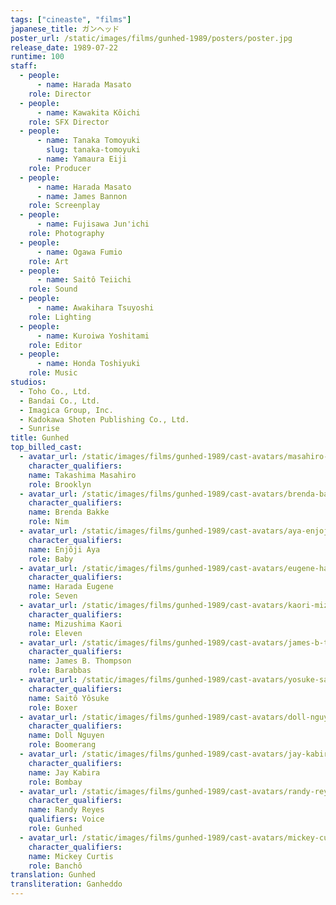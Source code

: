 ```yaml
---
tags: ["cineaste", "films"]
japanese_title: ガンヘッド
poster_url: /static/images/films/gunhed-1989/posters/poster.jpg
release_date: 1989-07-22
runtime: 100
staff:
  - people:
      - name: Harada Masato
    role: Director
  - people:
      - name: Kawakita Kôichi
    role: SFX Director
  - people:
      - name: Tanaka Tomoyuki
        slug: tanaka-tomoyuki
      - name: Yamaura Eiji
    role: Producer
  - people:
      - name: Harada Masato
      - name: James Bannon
    role: Screenplay
  - people:
      - name: Fujisawa Jun'ichi
    role: Photography
  - people:
      - name: Ogawa Fumio
    role: Art
  - people:
      - name: Saitô Teiichi
    role: Sound
  - people:
      - name: Awakihara Tsuyoshi
    role: Lighting
  - people:
      - name: Kuroiwa Yoshitami
    role: Editor
  - people:
      - name: Honda Toshiyuki
    role: Music
studios:
  - Toho Co., Ltd.
  - Bandai Co., Ltd.
  - Imagica Group, Inc.
  - Kadokawa Shoten Publishing Co., Ltd.
  - Sunrise
title: Gunhed
top_billed_cast:
  - avatar_url: /static/images/films/gunhed-1989/cast-avatars/masahiro-takashima-0.jpg
    character_qualifiers:
    name: Takashima Masahiro
    role: Brooklyn
  - avatar_url: /static/images/films/gunhed-1989/cast-avatars/brenda-bakke-0.jpg
    character_qualifiers:
    name: Brenda Bakke
    role: Nim
  - avatar_url: /static/images/films/gunhed-1989/cast-avatars/aya-enjoji-0.jpg
    character_qualifiers:
    name: Enjôji Aya
    role: Baby
  - avatar_url: /static/images/films/gunhed-1989/cast-avatars/eugene-harada-0.jpg
    character_qualifiers:
    name: Harada Eugene
    role: Seven
  - avatar_url: /static/images/films/gunhed-1989/cast-avatars/kaori-mizushima-0.jpg
    character_qualifiers:
    name: Mizushima Kaori
    role: Eleven
  - avatar_url: /static/images/films/gunhed-1989/cast-avatars/james-b-thompson-0.jpg
    character_qualifiers:
    name: James B. Thompson
    role: Barabbas
  - avatar_url: /static/images/films/gunhed-1989/cast-avatars/yosuke-saito-0.jpg
    character_qualifiers:
    name: Saitô Yôsuke
    role: Boxer
  - avatar_url: /static/images/films/gunhed-1989/cast-avatars/doll-nguyen-0.jpg
    character_qualifiers:
    name: Doll Nguyen
    role: Boomerang
  - avatar_url: /static/images/films/gunhed-1989/cast-avatars/jay-kabira-0.jpg
    character_qualifiers:
    name: Jay Kabira
    role: Bombay
  - avatar_url: /static/images/films/gunhed-1989/cast-avatars/randy-reyes-0.jpg
    character_qualifiers:
    name: Randy Reyes
    qualifiers: Voice
    role: Gunhed
  - avatar_url: /static/images/films/gunhed-1989/cast-avatars/mickey-curtis-0.jpg
    character_qualifiers:
    name: Mickey Curtis
    role: Banchô
translation: Gunhed
transliteration: Ganheddo
---
```

